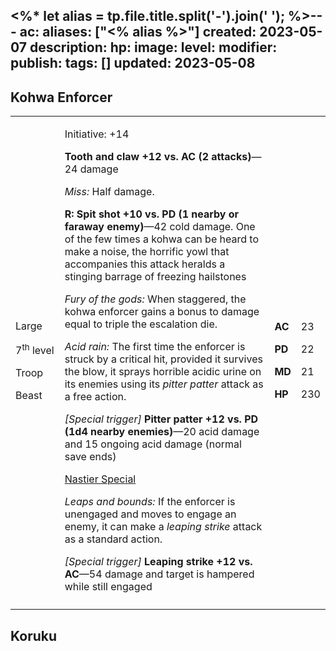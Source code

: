 <%* let alias = tp.file.title.split('-').join(' '); %>---
ac: 
aliases: ["<% alias %>"]
created: 2023-05-07
description: 
hp: 
image: 
level: 
modifier: 
publish: 
tags: []
updated: 2023-05-08
---

## Kohwa Enforcer

<table>
<colgroup>
<col style="width: 16%" />
<col style="width: 71%" />
<col style="width: 5%" />
<col style="width: 6%" />
</colgroup>
<tbody>
<tr class="odd">
<td><p>Large</p>
<p>7<sup>th</sup> level</p>
<p>Troop</p>
<p>Beast</p></td>
<td><p>Initiative: +14</p>
<p><strong>Tooth and claw +12 vs. AC (2 attacks)</strong>—24 damage</p>
<p><em>Miss:</em> Half damage.</p>
<p><strong>R: Spit shot +10 vs. PD (1 nearby or faraway
enemy)</strong>—42 cold damage. One of the few times a kohwa can be
heard to make a noise, the horrific yowl that accompanies this attack
heralds a stinging barrage of freezing hailstones</p>
<p><em>Fury of the gods:</em> When staggered, the kohwa enforcer gains a
bonus to damage equal to triple the escalation die.</p>
<p><em>Acid rain:</em> The first time the enforcer is struck by a
critical hit, provided it survives the blow, it sprays horrible acidic
urine on its enemies using its <em>pitter patter</em> attack as a free
action.</p>
<p><em>[Special trigger]</em> <strong>Pitter patter +12 vs. PD (1d4
nearby enemies)</strong>—20 acid damage and 15 ongoing acid damage
(normal save ends)</p>
<p><u>Nastier Special</u></p>
<p><em>Leaps and bounds:</em> If the enforcer is unengaged and moves to
engage an enemy, it can make a <em>leaping strike</em> attack as a
standard action.</p>
<p><em>[Special trigger]</em> <strong>Leaping strike +12 vs.
AC</strong>—54 damage and target is hampered while still
engaged</p></td>
<td><p><strong>AC</strong></p>
<p><strong>PD</strong></p>
<p><strong>MD</strong></p>
<p><strong>HP</strong></p></td>
<td><p>23</p>
<p>22</p>
<p>21</p>
<p>230</p></td>
</tr>
<tr class="even">
<td></td>
<td></td>
<td></td>
<td></td>
</tr>
</tbody>
</table>

## Koruku
